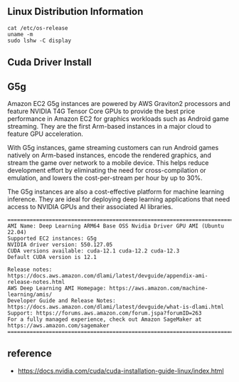 ## Linux Distribution Information ##
```
cat /etc/os-release
uname -m
sudo lshw -C display
```

## Cuda Driver Install ##



## G5g ##
Amazon EC2 G5g instances are powered by AWS Graviton2 processors and feature NVIDIA T4G Tensor Core GPUs to provide the best price performance in Amazon EC2 for graphics workloads such as Android game streaming. They are the first Arm-based instances in a major cloud to feature GPU acceleration.

With G5g instances, game streaming customers can run Android games natively on Arm-based instances, encode the rendered graphics, and stream the game over network to a mobile device. This helps reduce development effort by eliminating the need for cross-compilation or emulation, and lowers the cost-per-stream per hour by up to 30%.

The G5g instances are also a cost-effective platform for machine learning inference. They are ideal for deploying deep learning applications that need access to NVIDIA GPUs and their associated AI libraries.
```
=============================================================================
AMI Name: Deep Learning ARM64 Base OSS Nvidia Driver GPU AMI (Ubuntu 22.04)
Supported EC2 instances: G5g
NVIDIA driver version: 550.127.05
CUDA versions available: cuda-12.1 cuda-12.2 cuda-12.3
Default CUDA version is 12.1

Release notes: https://docs.aws.amazon.com/dlami/latest/devguide/appendix-ami-release-notes.html
AWS Deep Learning AMI Homepage: https://aws.amazon.com/machine-learning/amis/
Developer Guide and Release Notes: https://docs.aws.amazon.com/dlami/latest/devguide/what-is-dlami.html
Support: https://forums.aws.amazon.com/forum.jspa?forumID=263
For a fully managed experience, check out Amazon SageMaker at https://aws.amazon.com/sagemaker
=============================================================================
```



## reference ##

* https://docs.nvidia.com/cuda/cuda-installation-guide-linux/index.html
